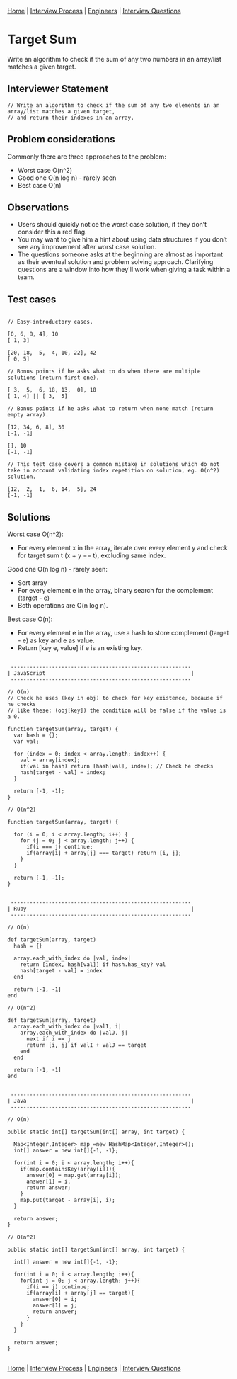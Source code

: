 [Home](../../../../README.md) |
[Interview Process](../../../README.md) |
[Engineers](../../README.md) |
[Interview Questions](../../interview-questions.md)

# Target Sum

Write an algorithm to check if the sum of any two numbers in an array/list matches a given target.

## Interviewer Statement
```
// Write an algorithm to check if the sum of any two elements in an array/list matches a given target,
// and return their indexes in an array.
```

## Problem considerations

Commonly there are three approaches to the problem:

- Worst case O(n^2)
- Good one   O(n log n) - rarely seen
- Best case  O(n)


## Observations
- Users should quickly notice the worst case solution, if they don’t consider this a red flag.
- You may want to give him a hint about using data structures if you don’t see any improvement after worst case solution.
- The questions someone asks at the beginning are almost as important as their eventual solution and problem solving approach. Clarifying questions are a window into how they'll work when giving a task within a team.


## Test cases
```

// Easy-introductory cases.

[0, 6, 8, 4], 10
[ 1, 3]

[20, 18,  5,  4, 10, 22], 42  
[ 0, 5]

// Bonus points if he asks what to do when there are multiple solutions (return first one).

[ 3,  5,  6, 18, 13,  0], 18
[ 1, 4] || [ 3,  5]

// Bonus points if he asks what to return when none match (return empty array).

[12, 34, 6, 8], 30
[-1, -1]

[], 10
[-1, -1]

// This test case covers a common mistake in solutions which do not take in account validating index repetition on solution, eg. O(n^2) solution.

[12,  2,  1,  6, 14,  5], 24
[-1, -1]

```

## Solutions

Worst case O(n^2):

- For every element x in the array, iterate over every element y and check for target sum t (x + y == t), excluding same index.

Good one   O(n log n) - rarely seen:

- Sort array
- For every element e in the array, binary search for the complement (target - e)
- Both operations are O(n log n).

Best case  O(n):
 - For every element e in the array, use a hash to store complement (target - e) as key and e as value.
 - Return [key e, value] if e is an existing key.

```

 ---------------------------------------------------------
| JavaScript                                              |
 ---------------------------------------------------------

// O(n)
// Check he uses (key in obj) to check for key existence, because if he checks
// like these: (obj[key]) the condition will be false if the value is a 0.

function targetSum(array, target) {
  var hash = {};
  var val;

  for (index = 0; index < array.length; index++) {
    val = array[index];
    if(val in hash) return [hash[val], index]; // Check he checks
    hash[target - val] = index;
  }

  return [-1, -1];
}

// O(n^2)

function targetSum(array, target) {

  for (i = 0; i < array.length; i++) {
    for (j = 0; j < array.length; j++) {
      if(i === j) continue;
      if(array[i] + array[j] === target) return [i, j];
    }
  }

  return [-1, -1];
}


 ---------------------------------------------------------
| Ruby                                                    |
 ---------------------------------------------------------

// O(n)

def targetSum(array, target)
  hash = {}

  array.each_with_index do |val, index|
    return [index, hash[val]] if hash.has_key? val
    hash[target - val] = index
  end

  return [-1, -1]
end

// O(n^2)

def targetSum(array, target)
  array.each_with_index do |valI, i|
    array.each_with_index do |valJ, j|
      next if i == j
      return [i, j] if valI + valJ == target
    end
  end

  return [-1, -1]
end


 ---------------------------------------------------------
| Java                                                    |
 ---------------------------------------------------------

// O(n)

public static int[] targetSum(int[] array, int target) {

  Map<Integer,Integer> map =new HashMap<Integer,Integer>();
  int[] answer = new int[]{-1, -1};

  for(int i = 0; i < array.length; i++){
    if(map.containsKey(array[i])){
      answer[0] = map.get(array[i]);
      answer[1] = i;
      return answer;
    }
    map.put(target - array[i], i);
  }

  return answer;
}

// O(n^2)

public static int[] targetSum(int[] array, int target) {

  int[] answer = new int[]{-1, -1};

  for(int i = 0; i < array.length; i++){
    for(int j = 0; j < array.length; j++){
      if(i == j) continue;
      if(array[i] + array[j] == target){
        answer[0] = i;
        answer[1] = j;
        return answer;
      }
    }
  }

  return answer;
}


```

[Home](../../../../README.md) |
[Interview Process](../../../README.md) |
[Engineers](../../README.md) |
[Interview Questions](../../interview-questions.md)

